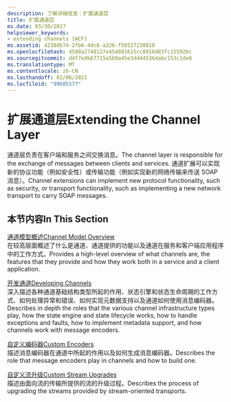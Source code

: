 ```yaml
---
description: 了解详细信息：扩展通道层
title: 扩展通道层
ms.date: 03/30/2017
helpviewer_keywords:
- extending channels [WCF]
ms.assetid: 4238db74-2fb6-4dc8-a326-f58527230810
ms.openlocfilehash: 4588a2749127e454801615cc8916d83fc15592bc
ms.sourcegitcommit: ddf7edb67715a5b9a45e3dd44536dabc153c1de0
ms.translationtype: MT
ms.contentlocale: zh-CN
ms.lasthandoff: 02/06/2021
ms.locfileid: "99685577"
---
```

# <a name="extending-the-channel-layer"></a><span data-ttu-id="e0675-103">扩展通道层</span><span class="sxs-lookup"><span data-stu-id="e0675-103">Extending the Channel Layer</span></span>

<span data-ttu-id="e0675-104">通道层负责在客户端和服务之间交换消息。</span><span class="sxs-lookup"><span data-stu-id="e0675-104">The channel layer is responsible for the exchange of messages between clients and services.</span></span> <span data-ttu-id="e0675-105">通道扩展可以实现新的协议功能（例如安全性）或传输功能（例如实现新的网络传输来传送 SOAP 消息）。</span><span class="sxs-lookup"><span data-stu-id="e0675-105">Channel extensions can implement new protocol functionality, such as security, or transport functionality, such as implementing a new network transport to carry SOAP messages.</span></span>  
  
## <a name="in-this-section"></a><span data-ttu-id="e0675-106">本节内容</span><span class="sxs-lookup"><span data-stu-id="e0675-106">In This Section</span></span>  

 [<span data-ttu-id="e0675-107">通道模型概述</span><span class="sxs-lookup"><span data-stu-id="e0675-107">Channel Model Overview</span></span>](channel-model-overview.md)  
 <span data-ttu-id="e0675-108">在较高层面概述了什么是通道、通道提供的功能以及通道在服务和客户端应用程序中的工作方式。</span><span class="sxs-lookup"><span data-stu-id="e0675-108">Provides a high-level overview of what channels are, the features that they provide and how they work both in a service and a client application.</span></span>  
  
 [<span data-ttu-id="e0675-109">开发通道</span><span class="sxs-lookup"><span data-stu-id="e0675-109">Developing Channels</span></span>](developing-channels.md)  
 <span data-ttu-id="e0675-110">深入描述各种通道基础结构类型所起的作用、状态引擎和状态生命周期的工作方式、如何处理异常和错误、如何实现元数据支持以及通道如何使用消息编码器。</span><span class="sxs-lookup"><span data-stu-id="e0675-110">Describes in depth the roles that the various channel infrastructure types play, how the state engine and state lifecycle works, how to handle exceptions and faults, how to implement metadata support, and how channels work with message encoders.</span></span>  
  
 [<span data-ttu-id="e0675-111">自定义编码器</span><span class="sxs-lookup"><span data-stu-id="e0675-111">Custom Encoders</span></span>](custom-encoders.md)  
 <span data-ttu-id="e0675-112">描述消息编码器在通道中所起的作用以及如何生成消息编码器。</span><span class="sxs-lookup"><span data-stu-id="e0675-112">Describes the role that message encoders play in channels and how to build one.</span></span>  
  
 [<span data-ttu-id="e0675-113">自定义流升级</span><span class="sxs-lookup"><span data-stu-id="e0675-113">Custom Stream Upgrades</span></span>](custom-stream-upgrades.md)  
 <span data-ttu-id="e0675-114">描述由面向流的传输所提供的流的升级过程。</span><span class="sxs-lookup"><span data-stu-id="e0675-114">Describes the process of upgrading the streams provided by stream-oriented transports.</span></span>

